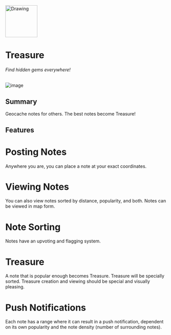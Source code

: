 <img src="https://github.com/warrenshen/treasure/blob/master/mocks/pirate-red.png" alt="Drawing" style="width: 100px;"/>

# Treasure

###### Find hidden gems everywhere!

![image](https://github.com/warrenshen/treasure/blob/master/mocks/0home.png)

## Summary

Geocache notes for others. The best notes become Treasure!

## Features

# Posting Notes
Anywhere you are, you can place a note at your exact coordinates. 

# Viewing Notes
You can also view notes sorted by distance, popularity, and both. Notes can be viewed in map form.

# Note Sorting
Notes have an upvoting and flagging system.

# Treasure
A note that is popular enough becomes Treasure. Treasure will be specially sorted. Treasure creation and viewing should be special and visually pleasing.

# Push Notifications
Each note has a range where it can result in a push notification, dependent on its own popularity and the note density (number of surrounding notes).
